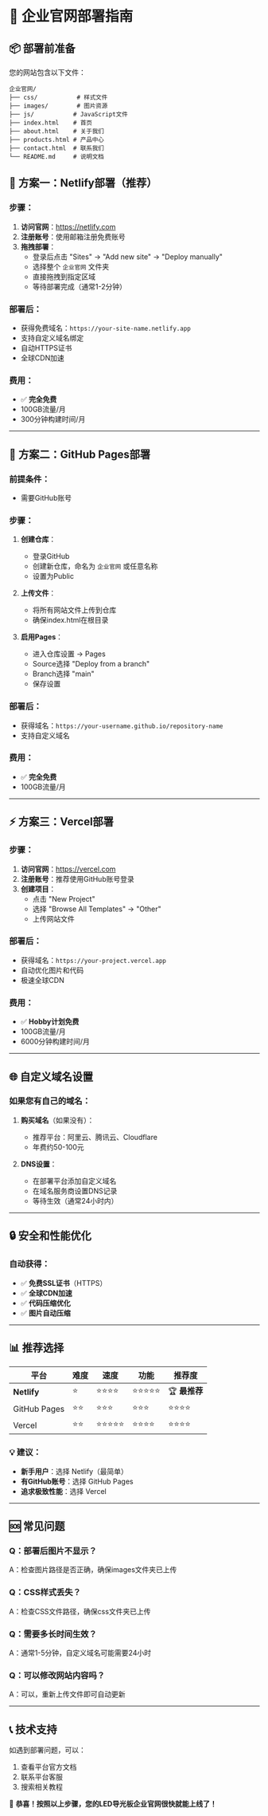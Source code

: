 # 🚀 企业官网部署指南

## 📦 部署前准备

您的网站包含以下文件：
```
企业官网/
├── css/           # 样式文件
├── images/        # 图片资源
├── js/           # JavaScript文件
├── index.html    # 首页
├── about.html    # 关于我们
├── products.html # 产品中心
├── contact.html  # 联系我们
└── README.md     # 说明文档
```

## 🌟 方案一：Netlify部署（推荐）

### 步骤：
1. **访问官网**：https://netlify.com
2. **注册账号**：使用邮箱注册免费账号
3. **拖拽部署**：
   - 登录后点击 "Sites" → "Add new site" → "Deploy manually"
   - 选择整个 `企业官网` 文件夹
   - 直接拖拽到指定区域
   - 等待部署完成（通常1-2分钟）

### 部署后：
- 获得免费域名：`https://your-site-name.netlify.app`
- 支持自定义域名绑定
- 自动HTTPS证书
- 全球CDN加速

### 费用：
- ✅ **完全免费**
- 100GB流量/月
- 300分钟构建时间/月

---

## 🔄 方案二：GitHub Pages部署

### 前提条件：
- 需要GitHub账号

### 步骤：
1. **创建仓库**：
   - 登录GitHub
   - 创建新仓库，命名为 `企业官网` 或任意名称
   - 设置为Public

2. **上传文件**：
   - 将所有网站文件上传到仓库
   - 确保index.html在根目录

3. **启用Pages**：
   - 进入仓库设置 → Pages
   - Source选择 "Deploy from a branch"
   - Branch选择 "main"
   - 保存设置

### 部署后：
- 获得域名：`https://your-username.github.io/repository-name`
- 支持自定义域名

### 费用：
- ✅ **完全免费**
- 100GB流量/月

---

## ⚡ 方案三：Vercel部署

### 步骤：
1. **访问官网**：https://vercel.com
2. **注册账号**：推荐使用GitHub账号登录
3. **创建项目**：
   - 点击 "New Project"
   - 选择 "Browse All Templates" → "Other"
   - 上传网站文件

### 部署后：
- 获得域名：`https://your-project.vercel.app`
- 自动优化图片和代码
- 极速全球CDN

### 费用：
- ✅ **Hobby计划免费**
- 100GB流量/月
- 6000分钟构建时间/月

---

## 🌐 自定义域名设置

### 如果您有自己的域名：

1. **购买域名**（如果没有）：
   - 推荐平台：阿里云、腾讯云、Cloudflare
   - 年费约50-100元

2. **DNS设置**：
   - 在部署平台添加自定义域名
   - 在域名服务商设置DNS记录
   - 等待生效（通常24小时内）

---

## 🔒 安全和性能优化

### 自动获得：
- ✅ **免费SSL证书**（HTTPS）
- ✅ **全球CDN加速**
- ✅ **代码压缩优化**
- ✅ **图片自动压缩**

---

## 📊 推荐选择

| 平台 | 难度 | 速度 | 功能 | 推荐度 |
|------|------|------|------|--------|
| **Netlify** | ⭐ | ⭐⭐⭐⭐ | ⭐⭐⭐⭐⭐ | 🏆 **最推荐** |
| GitHub Pages | ⭐⭐ | ⭐⭐⭐ | ⭐⭐⭐ | ⭐⭐⭐⭐ |
| Vercel | ⭐⭐ | ⭐⭐⭐⭐⭐ | ⭐⭐⭐⭐ | ⭐⭐⭐⭐ |

### 💡 建议：
- **新手用户**：选择 Netlify（最简单）
- **有GitHub账号**：选择 GitHub Pages
- **追求极致性能**：选择 Vercel

---

## 🆘 常见问题

### Q：部署后图片不显示？
A：检查图片路径是否正确，确保images文件夹已上传

### Q：CSS样式丢失？
A：检查CSS文件路径，确保css文件夹已上传

### Q：需要多长时间生效？
A：通常1-5分钟，自定义域名可能需要24小时

### Q：可以修改网站内容吗？
A：可以，重新上传文件即可自动更新

---

## 📞 技术支持

如遇到部署问题，可以：
1. 查看平台官方文档
2. 联系平台客服
3. 搜索相关教程

🎉 **恭喜！按照以上步骤，您的LED导光板企业官网很快就能上线了！** 
